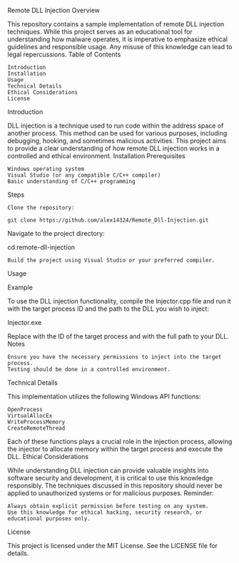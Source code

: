 Remote DLL Injection
Overview

This repository contains a sample implementation of remote DLL injection techniques. While this project serves as an educational tool for understanding how malware operates, it is imperative to emphasize ethical guidelines and responsible usage. Any misuse of this knowledge can lead to legal repercussions.
Table of Contents

    Introduction
    Installation
    Usage
    Technical Details
    Ethical Considerations
    License

Introduction

DLL injection is a technique used to run code within the address space of another process. This method can be used for various purposes, including debugging, hooking, and sometimes malicious activities. This project aims to provide a clear understanding of how remote DLL injection works in a controlled and ethical environment.
Installation
Prerequisites

    Windows operating system
    Visual Studio (or any compatible C/C++ compiler)
    Basic understanding of C/C++ programming

Steps

    Clone the repository:

    git clone https://github.com/alex14324/Remote_Dll-Injection.git

Navigate to the project directory:

cd remote-dll-injection

    Build the project using Visual Studio or your preferred compiler.

Usage

Example

To use the DLL injection functionality, compile the Injector.cpp file and run it with the target process ID and the path to the DLL you wish to inject:

Injector.exe <TargetProcessID> <PathToDLL>

Replace <TargetProcessID> with the ID of the target process and <PathToDLL> with the full path to your DLL.
Notes

    Ensure you have the necessary permissions to inject into the target process.
    Testing should be done in a controlled environment.

Technical Details

This implementation utilizes the following Windows API functions:

    OpenProcess
    VirtualAllocEx
    WriteProcessMemory
    CreateRemoteThread

Each of these functions plays a crucial role in the injection process, allowing the injector to allocate memory within the target process and execute the DLL.
Ethical Considerations

While understanding DLL injection can provide valuable insights into software security and development, it is critical to use this knowledge responsibly. The techniques discussed in this repository should never be applied to unauthorized systems or for malicious purposes.
Reminder:

    Always obtain explicit permission before testing on any system.
    Use this knowledge for ethical hacking, security research, or educational purposes only.

License

This project is licensed under the MIT License. See the LICENSE file for details.
